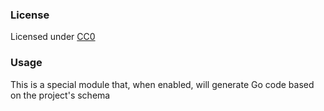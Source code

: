 ### License
Licensed under [CC0](https://creativecommons.org/share-your-work/public-domain/cc0)

### Usage
This is a special module that, when enabled, will generate Go code based on the project's schema
